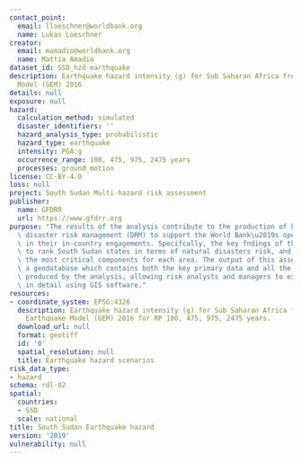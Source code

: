 ```yaml
---
contact_point:
  email: lloeschner@worldbank.org
  name: Lukas Loeschner
creator:
  email: mamadio@worldbank.org
  name: Mattia Amadio
dataset_id: SSD_hzd-earthquake
description: Earthquake hazard intensity (g) for Sub Saharan Africa from Global Earthquake
  Model (GEM) 2016
details: null
exposure: null
hazard:
  calculation_method: simulated
  disaster_identifiers: ''
  hazard_analysis_type: probabilistic
  hazard_type: earthquake
  intensity: PGA:g
  occurrence_range: 100, 475, 975, 2475 years
  processes: ground_motion
license: CC-BY-4.0
loss: null
project: South Sudan Multi-hazard risk assessment
publisher:
  name: GFDRR
  url: https://www.gfdrr.org
purpose: "The results of the analysis contribute to the production of knowledge for\
  \ disaster risk management (DRM) to support the World Bank\u2019s operational teams\
  \ in their in-country engagements. Specifcally, the key fndings of this study allow\
  \ to rank South Sudan states in terms of natural disasters risk, and to identify\
  \ the most critical components for each area. The output of this assessment includes\
  \ a geodatabase which contains both the key primary data and all the resulting maps\
  \ produced by the analysis, allowing risk analysts and managers to explore them\
  \ in detail using GIS software."
resources:
- coordinate_system: EPSG:4326
  description: Earthquake hazard intensity (g) for Sub Saharan Africa from Global
    Earthquake Model (GEM) 2016 for RP 100, 475, 975, 2475 years.
  download_url: null
  format: geotiff
  id: '0'
  spatial_resolution: null
  title: Earthquake hazard scenarios
risk_data_type:
- hazard
schema: rdl-02
spatial:
  countries:
  - SSD
  scale: national
title: South Sudan Earthquake hazard
version: '2019'
vulnerability: null
---
```

